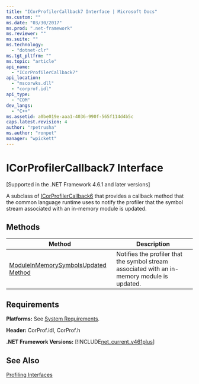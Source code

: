 ```yaml
---
title: "ICorProfilerCallback7 Interface | Microsoft Docs"
ms.custom: ""
ms.date: "03/30/2017"
ms.prod: ".net-framework"
ms.reviewer: ""
ms.suite: ""
ms.technology: 
  - "dotnet-clr"
ms.tgt_pltfrm: ""
ms.topic: "article"
api_name: 
  - "ICorProfilerCallback7"
api_location: 
  - "mscorwks.dll"
  - "corprof.idl"
api_type: 
  - "COM"
dev_langs: 
  - "C++"
ms.assetid: a0be019e-aaa1-4036-990f-565f114d4b5c
caps.latest.revision: 4
author: "rpetrusha"
ms.author: "ronpet"
manager: "wpickett"
---
```

# ICorProfilerCallback7 Interface
[Supported in the .NET Framework 4.6.1 and later versions]  
  
 A subclass of [ICorProfilerCallback6](../../../../docs/framework/unmanaged-api/profiling/icorprofilercallback6-interface.md) that provides a callback method that the common language runtime uses to notify the profiler that the symbol stream associated with an in-memory module is updated.  
  
## Methods  
  
|Method|Description|  
|------------|-----------------|  
|[ModuleInMemorySymbolsUpdated Method](../../../../docs/framework/unmanaged-api/profiling/icorprofilercallback7-moduleinmemorysymbolsupdated-method.md)|Notifies the profiler that the symbol stream associated with an in-memory module is updated.|  
  
## Requirements  
 **Platforms:** See [System Requirements](../../../../docs/framework/get-started/system-requirements.md).  
  
 **Header:** CorProf.idl, CorProf.h  
  
 **.NET Framework Versions:** [!INCLUDE[net_current_v461plus](../../../../includes/net-current-v461plus-md.md)]  
  
## See Also  
 [Profiling Interfaces](../../../../docs/framework/unmanaged-api/profiling/profiling-interfaces.md)